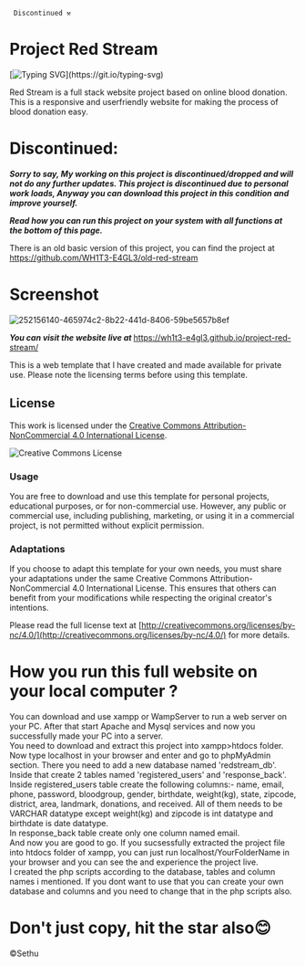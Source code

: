      Discontinued ⚒️
# Project Red Stream
[![Typing SVG](https://readme-typing-svg.demolab.com?font=Fira+Code&pause=1000&width=435&lines=RESPONSIVE+WEBSITE+TEMPLATE;)](https://git.io/typing-svg)

Red Stream is a full stack website project based on online blood donation. This  is a responsive and userfriendly website for making the process of blood donation easy.

# Discontinued: 
<b><i>Sorry to say, My working on this project is discontinued/dropped and will not do any further updates. This project is discontinued due to personal work loads, Anyway you can download this project in this condition and improve yourself.</b></i>

<b><i>Read how you can run this project on your system with all functions at the bottom of this page.</i></b>

There is an old basic version of this project, you can find the project at https://github.com/WH1T3-E4GL3/old-red-stream

# Screenshot
![252156140-465974c2-8b22-441d-8406-59be5657b8ef](https://github.com/WH1T3-E4GL3/project-red-stream/assets/118425907/58b9be48-7769-4a20-a920-f331b296aab9)



<b><strong><i>You can visit the website live at </i></strong></b>https://wh1t3-e4gl3.github.io/project-red-stream/


This is a web template that I have created and made available for private use. Please note the licensing terms before using this template.

## License

This work is licensed under the [Creative Commons Attribution-NonCommercial 4.0 International License](http://creativecommons.org/licenses/by-nc/4.0/).

![Creative Commons License](https://i.creativecommons.org/l/by-nc/4.0/88x31.png)

### Usage

You are free to download and use this template for personal projects, educational purposes, or for non-commercial use. However, any public or commercial use, including publishing, marketing, or using it in a commercial project, is not permitted without explicit permission.

### Adaptations

If you choose to adapt this template for your own needs, you must share your adaptations under the same Creative Commons Attribution-NonCommercial 4.0 International License. This ensures that others can benefit from your modifications while respecting the original creator's intentions.

Please read the full license text at [http://creativecommons.org/licenses/by-nc/4.0/](http://creativecommons.org/licenses/by-nc/4.0/) for more details.


# How you run this full website on your local computer ?

You can download and use xampp or WampServer to run a web server on your PC. After that start Apache and Mysql services and now you successfully made your PC into a server.<br>
You need to download and extract this project into xampp>htdocs folder.<br>
Now type localhost in your browser and enter and go to phpMyAdmin section. There you need to add a new database named 'redstream_db'. Inside that create 2 tables named 'registered_users' and 'response_back'.<br>
Inside registered_users table create the following columns:-  name, email, phone, password, bloodgroup, gender, birthdate, weight(kg), state, zipcode, district, area, landmark, donations, and received. All of them needs to be VARCHAR datatype except weight(kg) and zipcode is int datatype and birthdate is date datatype.<br>
In response_back table create only one column named email.<br>
And now  you are good to go. If you sucsessfully extracted the project file into htdocs folder of xampp, you can just run localhost/YourFolderName in your browser and you can see the and experience the  project live.<br>
I created the php scripts according to the database, tables and column names i mentioned. If you dont want to use that you can create your own database and columns and you need to change that in the php scripts also.



# Don't just copy, hit the star also😊





  ©Sethu

